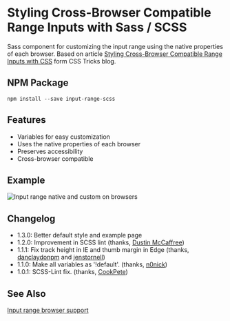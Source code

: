 # Styling Cross-Browser Compatible Range Inputs with Sass / SCSS

Sass component for customizing the input range using the native properties of each browser. Based on article [Styling Cross-Browser Compatible Range Inputs with CSS](https://css-tricks.com/styling-cross-browser-compatible-range-inputs-css/) form CSS Tricks blog.

## NPM Package
```
npm install --save input-range-scss
```
## Features

-   Variables for easy customization
-   Uses the native properties of each browser
-   Preserves accessibility
-   Cross-browser compatible

## Example

![Input range native and custom on browsers](https://github.com/darlanrod/input-range-scss/raw/master/example/input-range-browsers.jpg)

## Changelog

-   1.3.0: Better default style and example page
-   1.2.0: Improvement in SCSS lint (thanks, [Dustin McCaffree](https://github.com/dMcCaffree))
-   1.1.1: Fix track height in IE and thumb margin in Edge (thanks, [danclaydonpm](https://github.com/danclaydonpm) and [jenstornell](https://github.com/jenstornell))
-   1.1.0: Make all variables as '!default'. (thanks, [n0nick](https://github.com/n0nick))
-   1.0.1: SCSS-Lint fix. (thanks, [CookPete](https://github.com/CookPete))

## See Also

[Input range browser support](http://caniuse.com/#feat=input-range)
